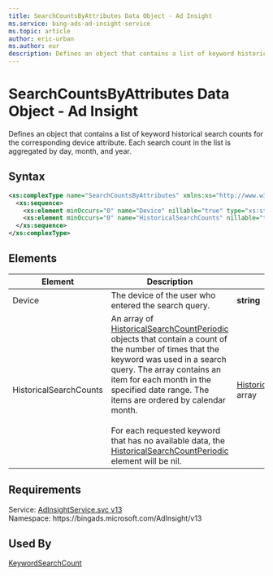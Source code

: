 ```yaml
---
title: SearchCountsByAttributes Data Object - Ad Insight
ms.service: bing-ads-ad-insight-service
ms.topic: article
author: eric-urban
ms.author: eur
description: Defines an object that contains a list of keyword historical search counts for the corresponding device attribute.
---
```

# SearchCountsByAttributes Data Object - Ad Insight
Defines an object that contains a list of keyword historical search counts for the corresponding device attribute. Each search count in the list is aggregated by day, month, and year.

## Syntax
```xml
<xs:complexType name="SearchCountsByAttributes" xmlns:xs="http://www.w3.org/2001/XMLSchema">
  <xs:sequence>
    <xs:element minOccurs="0" name="Device" nillable="true" type="xs:string" />
    <xs:element minOccurs="0" name="HistoricalSearchCounts" nillable="true" type="tns:ArrayOfHistoricalSearchCountPeriodic" />
  </xs:sequence>
</xs:complexType>
```

## <a name="elements"></a>Elements

|Element|Description|Data Type|
|-----------|---------------|-------------|
|<a name="device"></a>Device|The device of the user who entered the search query.|**string**|
|<a name="historicalsearchcounts"></a>HistoricalSearchCounts|An array of [HistoricalSearchCountPeriodic](historicalsearchcountperiodic.md) objects that contain a count of the number of times that the keyword was used in a search query. The array contains an item for each month in the specified date range. The items are ordered by calendar month.<br/><br/>For each requested keyword that has no available data, the [HistoricalSearchCountPeriodic](historicalsearchcountperiodic.md) element will be nil.|[HistoricalSearchCountPeriodic](historicalsearchcountperiodic.md) array|

## Requirements
Service: [AdInsightService.svc v13](https://adinsight.api.bingads.microsoft.com/Api/Advertiser/AdInsight/v13/AdInsightService.svc)  
Namespace: https\://bingads.microsoft.com/AdInsight/v13  

## Used By
[KeywordSearchCount](keywordsearchcount.md)  
